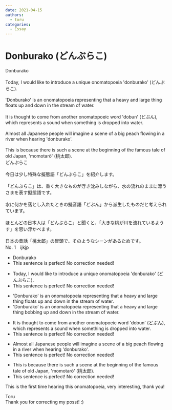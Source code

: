 ```yaml
---
date: 2021-04-15
authors:
  - toru
categories:
  - Essay
---
```


<h1 id="subject_show">Donburako (どんぶらこ)</h1>
<div class="date" hidden>Apr 15, 2021 10:43</div>
<div id="post"><div id="body_show_ori">
Donburako<br/><br/>Today, I would like to introduce a unique onomatopoeia 'donburako' (どんぶらこ).<br/><br/>'Donburako' is an onomatopoeia representing that a heavy and large thing floats up and down in the stream of water.<br/><br/>It is thought to come from another onomatopoeic word 'dobun' (どぶん), which represents a sound when something is dropped into water.<br/><br/>Almost all Japanese people will imagine a scene of a big peach flowing in a river when hearing 'donburako'.<br/><br/>This is because there is such a scene at the beginning of the famous tale of old Japan, 'momotarō' (桃太郎).
</div></div>

<!-- more -->

<div id="post_ja"><div id="body_show_mo">
どんぶらこ<br/><br/>今日は少し特殊な擬態語「どんぶらこ」を紹介します。<br/><br/>「どんぶらこ」は、重く大きなものが浮き沈みしながら、水の流れのままに漂うさまを表す擬態語です。<br/><br/>水に何かを落とし入れたときの擬音語「どぶん」から派生したものだと考えられています。<br/><br/>ほとんどの日本人は「どんぶらこ」と聞くと、「大きな桃が川を流れているようす」を思い浮かべます。<br/><br/>日本の昔話「桃太郎」の冒頭で、そのようなシーンがあるためです。
</div></div>
<div id="block"><div class="first_name"> No. 1　<span class="just_name">ijkjp</span></div><div id="block2">
<ul class="correction_field">
<li class="incorrect">Donburako</li>
<li class="corrected perfect">This sentence is perfect! No correction needed!</li>
</ul>
<ul class="correction_field">
<li class="incorrect">Today, I would like to introduce a unique onomatopoeia 'donburako' (どんぶらこ).</li>
<li class="corrected perfect">This sentence is perfect! No correction needed!</li>
</ul>
<ul class="correction_field">
<li class="incorrect">'Donburako' is an onomatopoeia representing that a heavy and large thing floats up and down in the stream of water.</li>
<li class="corrected correct">
'Donburako' is an onomatopoeia representing <span class="sline">that</span> a heavy and large thing <span class="f_red">bobbing</span> up and down in the stream of water.
</li>
</ul>
<ul class="correction_field">
<li class="incorrect">It is thought to come from another onomatopoeic word 'dobun' (どぶん), which represents a sound when something is dropped into water.</li>
<li class="corrected perfect">This sentence is perfect! No correction needed!</li>
</ul>
<ul class="correction_field">
<li class="incorrect">Almost all Japanese people will imagine a scene of a big peach flowing in a river when hearing 'donburako'.</li>
<li class="corrected perfect">This sentence is perfect! No correction needed!</li>
</ul>
<ul class="correction_field">
<li class="incorrect">This is because there is such a scene at the beginning of the famous tale of old Japan, 'momotarō' (桃太郎).</li>
<li class="corrected perfect">This sentence is perfect! No correction needed!</li>
</ul>
<p class="comment_small">
 This is the first time hearing this onomatopoeia, very interesting, thank you!
</p>

</div><div class="name"><span class="just_name">Toru</span><br>
Thank you for correcting my posst! :)
</div>
</div>
